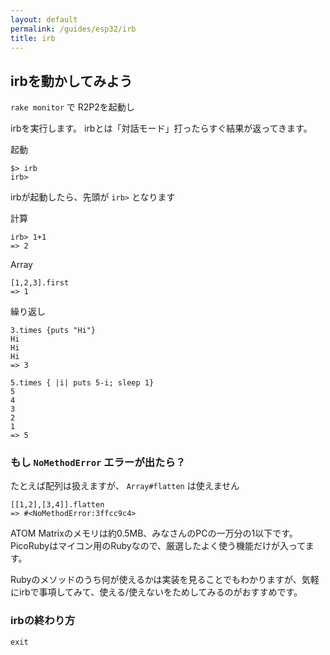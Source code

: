 ```yaml
---
layout: default
permalink: /guides/esp32/irb
title: irb
---
```



## irbを動かしてみよう

`rake monitor` で R2P2を起動し

irbを実行します。
irbとは「対話モード」打ったらすぐ結果が返ってきます。

起動
```
$> irb
irb>
```

irbが起動したら、先頭が `irb>` となります


計算
```
irb> 1+1
=> 2
```

Array
```
[1,2,3].first
=> 1
```

繰り返し
```
3.times {puts "Hi"}
Hi
Hi
Hi
=> 3
```

```
5.times { |i| puts 5-i; sleep 1}
5
4
3
2
1
=> 5
```

### もし `NoMethodError` エラーが出たら？

たとえば配列は扱えますが、 `Array#flatten` は使えません

```
[[1,2],[3,4]].flatten
=> #<NoMethodError:3ffcc9c4>
```

ATOM Matrixのメモリは約0.5MB、みなさんのPCの一万分の1以下です。
PicoRubyはマイコン用のRubyなので、厳選したよく使う機能だけが入ってます。

Rubyのメソッドのうち何が使えるかは実装を見ることでもわかりますが、気軽にirbで事項してみて、使える/使えないをためしてみるのがおすすめです。

### irbの終わり方

```
exit
```

